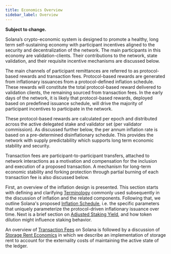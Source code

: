 ```yaml
---
title: Economics Overview
sidebar_label: Overview
---
```


**Subject to change.**

Solana’s crypto-economic system is designed to promote a healthy, long term self-sustaining economy with participant incentives aligned to the security and decentralization of the network. The main participants in this economy are validation-clients. Their contributions to the network, state validation, and their requisite incentive mechanisms are discussed below.

The main channels of participant remittances are referred to as
protocol-based rewards and transaction fees. Protocol-based rewards
are generated from inflationary issuances from a protocol-defined inflation schedule. These rewards will constitute the total protocol-based reward delivered to validation clients, the remaining sourced from transaction fees. In the early days of the network, it is likely that protocol-based rewards, deployed based on predefined issuance schedule, will drive the majority of participant incentives to participate in the network.

These protocol-based rewards are calculated per epoch and distributed across the active
delegated stake and validator set (per validator commission). As discussed further below, the per annum inflation rate is based on a pre-determined disinflationary schedule. This provides the network with supply predictability which supports long term economic stability and security.

Transaction fees are participant-to-participant transfers, attached to network interactions as a motivation and compensation for the inclusion and execution of a proposed transaction. A mechanism for long-term economic stability and forking protection through partial burning of each transaction fee is also discussed below.

First, an overview of the inflation design is presented. This section starts with defining and clarifying [Terminology](./economics/Inflation/terminology.md) commonly used subsequently in the discussion of inflation and the related components. Following that, we outline Solana's proposed [Inflation Schedule](./economics/Inflation/inflation_schedule.md), i.e. the specific parameters that uniquely parameterize the protocol-driven inflationary issuance over time. Next is a brief section on [Adjusted Staking Yield](./economics/Inflation/adjusted_staking_yield.md), and how token dilution might influence staking behavior.

An overview of [Transaction Fees](./economics/transaction_fees.md) on Solana is followed by a discussion of [Storage Rent Economics](./economics/rent.md) in which we describe an implementation of storage rent to account for the externality costs of maintaining the active state of the ledger.
